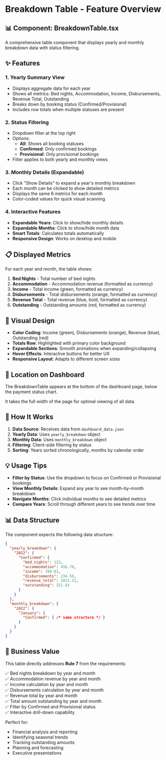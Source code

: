 # Breakdown Table - Feature Overview

## 📊 Component: BreakdownTable.tsx

A comprehensive table component that displays yearly and monthly breakdown data with status filtering.

## ✨ Features

### 1. **Yearly Summary View**
- Displays aggregate data for each year
- Shows all metrics: Bed nights, Accommodation, Income, Disbursements, Revenue Total, Outstanding
- Breaks down by booking status (Confirmed/Provisional)
- Includes row totals when multiple statuses are present

### 2. **Status Filtering**
- Dropdown filter at the top right
- Options:
  - **All**: Shows all booking statuses
  - **Confirmed**: Only confirmed bookings
  - **Provisional**: Only provisional bookings
- Filter applies to both yearly and monthly views

### 3. **Monthly Details (Expandable)**
- Click "Show Details" to expand a year's monthly breakdown
- Each month can be clicked to show detailed metrics
- Displays the same 6 metrics for each month
- Color-coded values for quick visual scanning

### 4. **Interactive Features**
- **Expandable Years**: Click to show/hide monthly details
- **Expandable Months**: Click to show/hide month data
- **Smart Totals**: Calculates totals automatically
- **Responsive Design**: Works on desktop and mobile

## 📋 Displayed Metrics

For each year and month, the table shows:

1. **Bed Nights** - Total number of bed nights
2. **Accommodation** - Accommodation revenue (formatted as currency)
3. **Income** - Total income (green, formatted as currency)
4. **Disbursements** - Total disbursements (orange, formatted as currency)
5. **Revenue Total** - Total revenue (blue, bold, formatted as currency)
6. **Outstanding** - Outstanding amounts (red, formatted as currency)

## 🎨 Visual Design

- **Color Coding**: Income (green), Disbursements (orange), Revenue (blue), Outstanding (red)
- **Totals Row**: Highlighted with primary color background
- **Expandable Sections**: Smooth animations when expanding/collapsing
- **Hover Effects**: Interactive buttons for better UX
- **Responsive Layout**: Adapts to different screen sizes

## 📍 Location on Dashboard

The BreakdownTable appears at the bottom of the dashboard page, below the payment status chart.

It takes the full width of the page for optimal viewing of all data.

## 🔧 How It Works

1. **Data Source**: Receives data from `dashboard_data.json`
2. **Yearly Data**: Uses `yearly_breakdown` object
3. **Monthly Data**: Uses `monthly_breakdown` object
4. **Filtering**: Client-side filtering by status
5. **Sorting**: Years sorted chronologically, months by calendar order

## 💡 Usage Tips

- **Filter by Status**: Use the dropdown to focus on Confirmed or Provisional bookings
- **View Monthly Details**: Expand any year to see month-by-month breakdown
- **Navigate Months**: Click individual months to see detailed metrics
- **Compare Years**: Scroll through different years to see trends over time

## 📊 Data Structure

The component expects the following data structure:

```json
{
  "yearly_breakdown": {
    "2022": {
      "Confirmed": {
        "bed_nights": 123,
        "accommodation": 456.78,
        "income": 789.01,
        "disbursements": 234.56,
        "revenue_total": 1011.12,
        "outstanding": 321.43
      }
    }
  },
  "monthly_breakdown": {
    "2022": {
      "January": {
        "Confirmed": { /* same structure */ }
      }
    }
  }
}
```

## 🎯 Business Value

This table directly addresses **Rule 7** from the requirements:

✅ Bed nights breakdown by year and month  
✅ Accommodation revenue by year and month  
✅ Income calculation by year and month  
✅ Disbursements calculation by year and month  
✅ Revenue total by year and month  
✅ Total amount outstanding by year and month  
✅ Filter by Confirmed and Provisional status  
✅ Interactive drill-down capability  

Perfect for:
- Financial analysis and reporting
- Identifying seasonal trends
- Tracking outstanding amounts
- Planning and forecasting
- Executive presentations

